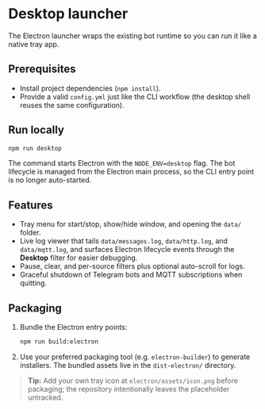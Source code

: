 # Desktop launcher

The Electron launcher wraps the existing bot runtime so you can run it like a native tray app.

## Prerequisites

- Install project dependencies (`npm install`).
- Provide a valid `config.yml` just like the CLI workflow (the desktop shell reuses the same configuration).

## Run locally

```bash
npm run desktop
```

The command starts Electron with the `NODE_ENV=desktop` flag. The bot lifecycle is managed from the Electron main process, so the CLI entry point is no longer auto-started.

## Features

- Tray menu for start/stop, show/hide window, and opening the `data/` folder.
- Live log viewer that tails `data/messages.log`, `data/http.log`, and `data/mqtt.log`, and surfaces Electron lifecycle events
  through the **Desktop** filter for easier debugging.
- Pause, clear, and per-source filters plus optional auto-scroll for logs.
- Graceful shutdown of Telegram bots and MQTT subscriptions when quitting.

## Packaging

1. Bundle the Electron entry points:
   ```bash
   npm run build:electron
   ```
2. Use your preferred packaging tool (e.g. `electron-builder`) to generate installers. The bundled assets live in the `dist-electron/` directory.

> **Tip:** Add your own tray icon at `electron/assets/icon.png` before packaging; the repository intentionally leaves the placeholder untracked.
